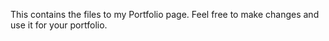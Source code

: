 This contains the files to my Portfolio page. Feel free to make changes and use it for your portfolio.
